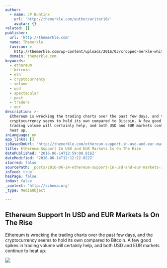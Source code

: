 ```yaml
---
author:
  - name: JP Buntinx
    url: 'http://themerkle.com/author/writer10/'
    avatar: {}
related: []
publisher:
  url: 'http://themerkle.com'
  name: Themerkle
  favicon: >-
    http://themerkle.com/wp-content/uploads/2016/03/cropped-merkle-white-1-192x192.png
  domain: themerkle.com
keywords:
  - ethereum
  - bitcoin
  - eth
  - cryptocurrency
  - volume
  - usd
  - spectacular
  - past
  - traders
  - eur
description: >-
  Ethereum is wrecking the trading charts over the past few days, and the
  cryptocurrency seems to hold its own compared to Bitcoin. A few good spikes in
  trading volume will certainly help, and both USD and EUR markets continue to
  heat up.
inLanguage: en
app_links: []
isBasedOnUrl: 'http://themerkle.com/ethereum-support-in-usd-and-eur-markets-is-on-the-rise/'
title: Ethereum Support In USD and EUR Markets Is On The Rise
datePublished: '2016-06-14T12:59:08.816Z'
dateModified: '2016-06-14T12:12:22.022Z'
starred: false
sourcePath: _posts/2016-06-14-ethereum-support-in-usd-and-eur-markets-is-on-the-rise.md
inFeed: true
hasPage: false
inNav: false
_context: 'http://schema.org'
_type: MediaObject

---
```

<article style=""><h1>Ethereum Support In USD and EUR Markets Is On The Rise</h1><p>Ethereum is wrecking the trading charts over the past few days, and the cryptocurrency seems to hold its own compared to Bitcoin. A few good spikes in trading volume will certainly help, and both USD and EUR markets continue to heat up.</p><img src="http://themerkle.com/wp-content/uploads/2016/06/shutterstock_416677126.jpg" /></article>